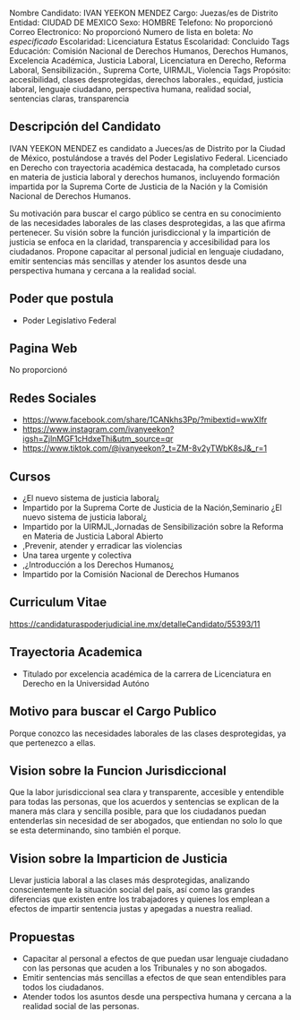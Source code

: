 Nombre Candidato: IVAN YEEKON MENDEZ
Cargo: Juezas/es de Distrito
Entidad: CIUDAD DE MEXICO
Sexo: HOMBRE
Telefono: No proporcionó
Correo Electronico: No proporcionó
Numero de lista en boleta: *No especificado*
Escolaridad: Licenciatura
Estatus Escolaridad: Concluido
Tags Educación: Comisión Nacional de Derechos Humanos, Derechos Humanos, Excelencia Académica, Justicia Laboral, Licenciatura en Derecho, Reforma Laboral, Sensibilización., Suprema Corte, UIRMJL, Violencia
Tags Propósito: accesibilidad, clases desprotegidas, derechos laborales., equidad, justicia laboral, lenguaje ciudadano, perspectiva humana, realidad social, sentencias claras, transparencia


## Descripción del Candidato 

IVAN YEEKON MENDEZ es candidato a Jueces/as de Distrito por la Ciudad de México, postulándose a través del Poder Legislativo Federal. Licenciado en Derecho con trayectoria académica destacada, ha completado cursos en materia de justicia laboral y derechos humanos, incluyendo formación impartida por la Suprema Corte de Justicia de la Nación y la Comisión Nacional de Derechos Humanos.

Su motivación para buscar el cargo público se centra en su conocimiento de las necesidades laborales de las clases desprotegidas, a las que afirma pertenecer. Su visión sobre la función jurisdiccional y la impartición de justicia se enfoca en la claridad, transparencia y accesibilidad para los ciudadanos. Propone capacitar al personal judicial en lenguaje ciudadano, emitir sentencias más sencillas y atender los asuntos desde una perspectiva humana y cercana a la realidad social.


## Poder que postula

- Poder Legislativo Federal


## Pagina Web

No proporcionó


## Redes Sociales

- https://www.facebook.com/share/1CANkhs3Pp/?mibextid=wwXIfr
- https://www.instagram.com/ivanyeekon?igsh=ZjlnMGF1cHdxeThi&utm_source=qr
- https://www.tiktok.com/@ivanyeekon?_t=ZM-8v2yTWbK8sJ&_r=1


## Cursos

- ¿El nuevo sistema de justicia laboral¿
- Impartido por la Suprema Corte de Justicia de la Nación,Seminario ¿El nuevo sistema de justicia laboral¿
- Impartido por la UIRMJL,Jornadas de Sensibilización sobre la Reforma en Materia de Justicia Laboral   Abierto
- ,Prevenir, atender y erradicar las violencias
- Una tarea urgente y colectiva
- ,¿Introducción a los Derechos Humanos¿
- Impartido por la Comisión Nacional de Derechos Humanos


## Curriculum Vitae

https://candidaturaspoderjudicial.ine.mx/detalleCandidato/55393/11


## Trayectoria Academica

- Titulado por excelencia académica de la carrera de Licenciatura en Derecho en la Universidad Autóno


## Motivo para buscar el Cargo Publico

Porque conozco las necesidades laborales de las clases desprotegidas, ya que pertenezco a ellas.


## Vision sobre la Funcion Jurisdiccional

Que la labor jurisdiccional sea clara y transparente, accesible y entendible para todas las personas, que los acuerdos y sentencias se explican de la manera más clara y sencilla posible, para que los ciudadanos puedan entenderlas sin necesidad de ser abogados, que entiendan no solo lo que se esta determinando, sino también el porque.


## Vision sobre la Imparticion de Justicia

Llevar justicia laboral a las clases más desprotegidas, analizando conscientemente la situación social del país, así como las grandes diferencias que existen entre los trabajadores y quienes los emplean a efectos de impartir sentencia justas y apegadas a nuestra realiad.


## Propuestas

- Capacitar al personal a efectos de que puedan usar lenguaje ciudadano con las personas que acuden a los Tribunales y no son abogados.
- Emitir sentencias más sencillas a efectos de que sean entendibles para todos los ciudadanos.
- Atender todos los asuntos desde una perspectiva humana y cercana a la realidad social de las personas.

